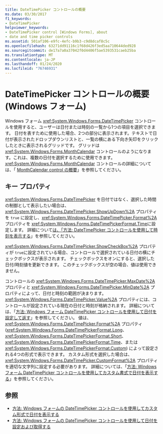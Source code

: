 ```yaml
---
title: DateTimePicker コントロールの概要
ms.date: 03/30/2017
f1_keywords:
- DateTimePicker
helpviewer_keywords:
- DateTimePicker control [Windows Forms], about
- date and time picker controls
ms.assetid: 501af106-e9fc-4efc-b9b3-c9d8dcaf8c5c
ms.openlocfilehash: 63271dd91116c1f68d426f3ed5aa710644ded928
ms.sourcegitcommit: de17a7a0a37042f0d4406f5ae5393531caeb25ba
ms.translationtype: MT
ms.contentlocale: ja-JP
ms.lasthandoff: 01/24/2020
ms.locfileid: "76746931"
---
```

# <a name="datetimepicker-control-overview-windows-forms"></a>DateTimePicker コントロールの概要 (Windows フォーム)
Windows フォーム <xref:System.Windows.Forms.DateTimePicker> コントロールを使用すると、ユーザーは日付または時刻の一覧から1つの項目を選択できます。 日付を表すために使用した場合、2つの部分に表示されます。テキストで日付が表示されたドロップダウンリストと、一覧の横にある下向き矢印をクリックしたときに表示されるグリッドです。 グリッドは <xref:System.Windows.Forms.MonthCalendar> コントロールのようになります。これは、複数の日付を選択するために使用できます。 <xref:System.Windows.Forms.MonthCalendar> コントロールの詳細については、「 [MonthCalendar control の概要](monthcalendar-control-overview-windows-forms.md)」を参照してください。  
  
## <a name="key-properties"></a>キー プロパティ  
 <xref:System.Windows.Forms.DateTimePicker> を日付ではなく、選択した時間の制御として表示したい場合は、<xref:System.Windows.Forms.DateTimePicker.ShowUpDown%2A> プロパティを `true` に設定し、<xref:System.Windows.Forms.DateTimePicker.Format%2A> プロパティを <xref:System.Windows.Forms.DateTimePickerFormat.Time>に設定します。 詳細について[は、「方法: DateTimePicker コントロールを使用して時刻を表示する](how-to-display-time-with-the-datetimepicker-control.md)」を参照してください。  
  
 <xref:System.Windows.Forms.DateTimePicker.ShowCheckBox%2A> プロパティが `true`に設定されている場合、コントロールで選択されている日付の横にチェックボックスが表示されます。 チェックボックスをオンにすると、選択した日付/時刻値を更新できます。 このチェックボックスが空の場合、値は使用できません。  
  
 コントロールの <xref:System.Windows.Forms.DateTimePicker.MaxDate%2A> プロパティと <xref:System.Windows.Forms.DateTimePicker.MinDate%2A> プロパティによって、日付と時刻の範囲が決まります。 <xref:System.Windows.Forms.DateTimePicker.Value%2A> プロパティには、コントロールが設定されている現在の日付と時刻が格納されます。 詳細については、「[方法: Windows フォーム DateTimePicker コントロールを使用して日付を設定して返す](how-to-set-and-return-dates-with-the-windows-forms-datetimepicker-control.md)」を参照してください。 値は、<xref:System.Windows.Forms.DateTimePicker.Format%2A> プロパティ (<xref:System.Windows.Forms.DateTimePickerFormat.Long>、<xref:System.Windows.Forms.DateTimePickerFormat.Short>、<xref:System.Windows.Forms.DateTimePickerFormat.Time>、または <xref:System.Windows.Forms.DateTimePickerFormat.Custom>) によって設定される4つの形式で表示できます。 カスタム形式を選択した場合は、<xref:System.Windows.Forms.DateTimePicker.CustomFormat%2A> プロパティを適切な文字列に設定する必要があります。 詳細については、「[方法: Windows フォーム DateTimePicker コントロールを使用してカスタム書式で日付を表示する](display-a-date-in-a-custom-format-with-wf-datetimepicker-control.md)」を参照してください。  
  
## <a name="see-also"></a>参照

- [方法: Windows フォームの DateTimePicker コントロールを使用してカスタム形式で日付を表示する](display-a-date-in-a-custom-format-with-wf-datetimepicker-control.md)
- [方法: Windows フォームの DateTimePicker コントロールを使用して日付を設定および取得する](how-to-set-and-return-dates-with-the-windows-forms-datetimepicker-control.md)
